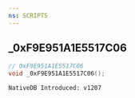```yaml
---
ns: SCRIPTS
---
```

## _0xF9E951A1E5517C06

```c
// 0xF9E951A1E5517C06
void _0xF9E951A1E5517C06();
```

```
NativeDB Introduced: v1207
```

